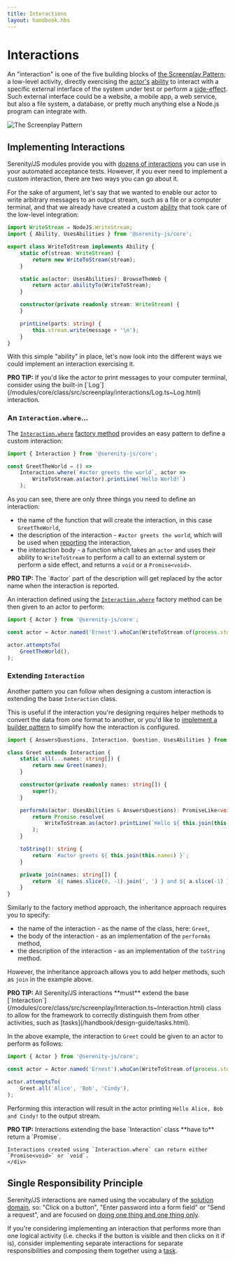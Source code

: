 ```yaml
---
title: Interactions
layout: handbook.hbs
---
```

# Interactions

An "interaction" is one of the five building blocks of [the Screenplay Pattern](/handbook/design-guide/screenplay-pattern.html);
a low-level activity, directly exercising the [actor's](/handbook/design-guide/actors.html) [ability](/handbook/design-guide/abilities.html)
 to interact with a specific external interface of the system under test or perform a [side-effect](https://en.wikipedia.org/wiki/Side_effect_&#40;computer_science&#41;). Such external interface could be a website, a mobile app, a web service, but also a file system, a database, or pretty much anything else a Node.js program can integrate with.

![The Screenplay Pattern](/handbook/design-guide/images/the-screenplay-pattern.png)

## Implementing Interactions

Serenity/JS modules provide you with [dozens of interactions](/modules) you can use in your automated acceptance tests.
However, if you ever need to implement a custom interaction, there are two ways you can go about it.

For the sake of argument, let's say that we wanted to enable our actor to write arbitrary messages to an output stream,
such as a file or a computer terminal, and that we already have created a custom [ability](/handbook/design-guide/abilities.html)
that took care of the low-level integration:

```typescript
import WriteStream = NodeJS.WriteStream;
import { Ability, UsesAbilities } from '@serenity-js/core';

export class WriteToStream implements Ability {
    static of(stream: WriteStream) {
        return new WriteToStream(stream);
    }

    static as(actor: UsesAbilities): BrowseTheWeb {
        return actor.abilityTo(WriteToStream);
    }

    constructor(private readonly stream: WriteStream) {
    }

    printLine(parts: string) {
        this.stream.write(message + '\n');
    }
}
```

With this simple "ability" in place, let's now look into the different ways we could implement an interaction exercising it.

<div class="pro-tip">
    <div class="icon"><i class="fas fa-lightbulb"></i></div>
    <div class="text"><p><strong>PRO TIP:</strong> If you'd like the actor to print messages to your computer terminal,
    consider using the built-in [`Log`](/modules/core/class/src/screenplay/interactions/Log.ts~Log.html) interaction.
    </div>
</div>

### An `Interaction.where`...

The [`Interaction.where`](/modules/core/class/src/screenplay/Interaction.ts~Interaction.html#static-method-where)
[factory method](https://en.wikipedia.org/wiki/Factory_method_pattern) provides an easy pattern to define a custom interaction:

```typescript
import { Interaction } from '@serenity-js/core';

const GreetTheWorld = () =>
    Interaction.where(`#actor greets the world`, actor =>
        WriteToStream.as(actor).printLine(`Hello World!`)
    );
```

As you can see, there are only three things you need to define an interaction:
- the name of the function that will create the interaction, in this case `GreetTheWorld`,
- the description of the interaction - `#actor greets the world`, which will be used when [reporting](/handbook/integration-guide/reporting.html)
the interaction,
- the interaction body - a function which takes an `actor` and uses their ability to `WriteToStream` to perform a call to an external system or perform a side effect, and returns a `void` or a `Promise<void>`.

<div class="pro-tip">
    <div class="icon"><i class="fas fa-lightbulb"></i></div>
    <div class="text"><p><strong>PRO TIP:</strong>
    The `#actor` part of the description will get replaced by the actor
    name when the interaction is reported.
    </div>
</div>

An interaction defined using the [`Interaction.where`](/modules/core/class/src/screenplay/Interaction.ts~Interaction.html#static-method-where)
factory method can be then given to an actor to perform:

```typescript
import { Actor } from '@serenity-js/core';

const actor = Actor.named('Ernest').whoCan(WriteToStream.of(process.stdout));

actor.attemptsTo(
    GreetTheWorld(),
);
```

### Extending `Interaction`

Another pattern you can follow when designing a custom interaction is extending the base `Interaction` class.

This is useful if the interaction you're designing requires helper methods to convert the data from one format to another,
or you'd like to [implement a builder pattern](/handbook/design-guide/creational-patterns.html) to simplify how the interaction
is configured.

```typescript
import { AnswersQuestions, Interaction, Question, UsesAbilities } from '@serenity-js/core';

class Greet extends Interaction {
    static all(...names: string[]) {
        return new Greet(names);
    }

    constructor(private readonly names: string[]) {
        super();
    }

    performAs(actor: UsesAbilities & AnswersQuestions): PromiseLike<void> {
        return Promise.resolve(
            WriteToStream.as(actor).printLine(`Hello ${ this.join(this.names) }!`))
        );
    }

    toString(): string {
        return `#actor greets ${ this.join(this.names) }`;
    }

    private join(names: string[]) {
        return `${ names.slice(0, -1).join(', ') } and ${ a.slice(-1) }`;
    }
}
```

Similarly to the factory method approach, the inheritance approach requires you to specify:
- the name of the interaction - as the name of the class, here: `Greet`,
- the body of the interaction - as an implementation of the `performAs` method,
- the description of the interaction - as an implementation of the `toString` method.

However, the inheritance approach allows you to add helper methods, such as `join` in the example above.

<div class="pro-tip">
    <div class="icon"><i class="fas fa-lightbulb"></i></div>
    <div class="text"><p><strong>PRO TIP:</strong>
    All Serenity/JS interactions **must** extend the base [`Interaction`](/modules/core/class/src/screenplay/Interaction.ts~Interaction.html)
    class to allow for the framework to correctly distinguish them from other activities, such as [tasks](/handbook/design-guide/tasks.html).
    </div>
</div>

In the above example, the interaction to `Greet` could be given to an actor to perform as follows:

```typescript
import { Actor } from '@serenity-js/core';

const actor = Actor.named('Ernest').whoCan(WriteToStream.of(process.stdout));

actor.attemptsTo(
    Greet.all('Alice', 'Bob', 'Cindy'),
);
```

Performing this interaction will result in the actor printing `Hello Alice, Bob and Cindy!` to the output stream.

<div class="pro-tip">
    <div class="icon"><i class="fas fa-lightbulb"></i></div>
    <div class="text"><p><strong>PRO TIP:</strong>
    Interactions extending the base `Interaction` class **have to** return a `Promise<void>`.

    Interactions created using `Interaction.where` can return either `Promise<void>` or `void`.
    </div>
</div>


## Single Responsibility Principle

Serenity/JS interactions are named using the vocabulary of the [solution domain](https://blog.mattwynne.net/2013/01/17/the-problem-with-solutions/),
so: "Click on a button", "Enter password into a form field" or "Send a request", and are focused on [doing one thing and one thing only](https://en.wikipedia.org/wiki/Single_responsibility_principle).

If you're considering implementing an interaction that performs more than one logical activity (i.e. checks if the button is visible and then clicks on it if is), consider implementing separate interactions for separate responsibilities and composing them together using a [task](handbook/design-guide/tasks.html).
